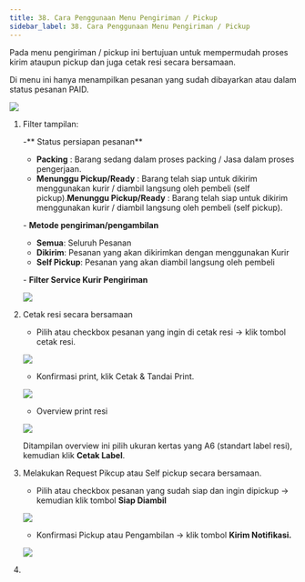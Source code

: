 ```yaml
---
title: 38. Cara Penggunaan Menu Pengiriman / Pickup
sidebar_label: 38. Cara Penggunaan Menu Pengiriman / Pickup
---
```

P﻿ada menu pengiriman / pickup ini bertujuan untuk mempermudah proses kirim ataupun pickup dan juga cetak resi secara bersamaan.

D﻿i menu ini hanya menampilkan pesanan yang sudah dibayarkan atau dalam status pesanan PAID.

![](/img/38.-tampilan-menu-pengiriman-atau-pickup.png)

1. F﻿ilter tampilan:

   \-﻿** Status persiapan pesanan** 

   * **P﻿acking** : Barang sedang dalam proses packing / Jasa dalam proses pengerjaan.
   * **M﻿enunggu Pickup/Ready** : Barang telah siap untuk dikirim menggunakan kurir / diambil langsung oleh pembeli (self pickup).**M﻿enunggu Pickup/Ready** : Barang telah siap untuk dikirim menggunakan kurir / diambil langsung oleh pembeli (self pickup).

   \- **M﻿etode pengiriman/pengambilan**

   * **Semua**: Seluruh Pesanan
   * **D﻿ikirim**: Pesanan yang akan dikirimkan dengan menggunakan Kurir
   * **S﻿elf Pickup**: Pesanan yang akan diambil langsung oleh pembeli

   \-﻿ **Filter Service Kurir Pengiriman**

   ![](/img/filter-kurir-di-menu-pengiriman-atau-pickup.png)


2. C﻿etak resi secara bersamaan

   * P﻿ilih atau checkbox pesanan yang ingin di cetak resi -> klik tombol cetak resi.

   ![](/img/cetak-resi-di-menu-pengiriman-atau-pickup.png)

   * K﻿onfirmasi print, klik Cetak & Tandai Print.

   ![](/img/konfirmasi-print.png)

   * O﻿verview print resi

   ![](/img/overview-print-resi.png)

   D﻿itampilan overview ini pilih ukuran kertas yang A6 (standart label resi), kemudian klik **Cetak Label**.


3. M﻿elakukan Request Pikcup atau Self pickup secara bersamaan. 

   * P﻿ilih atau checkbox pesanan yang sudah siap dan ingin dipickup -> kemudian klik tombol **Siap Diambil**

   ![](/img/siap-diambil-secara-bersamaan.png)

   * K﻿onfirmasi Pickup atau Pengambilan -> klik tombol **Kirim Notifikasi.**

   ![](/img/konfirmasi-pickup-atau-pengambilan.png)


4.